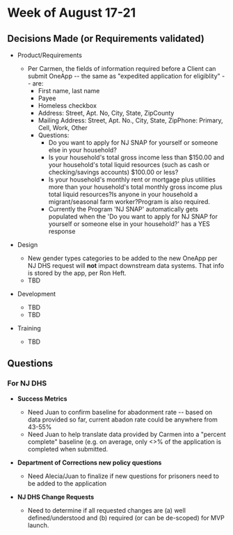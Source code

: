 # Week of August 17-21

## Decisions Made (or Requirements validated)

- Product/Requirements
  - Per Carmen, the fields of information required before a Client can submit OneApp -- the same as "expedited application for eligiblity" -- are:
      - First name, last name
      - Payee
      - Homeless checkbox
      - Address:  Street, Apt. No, City, State, ZipCounty
      - Mailing Address: Street, Apt. No., City, State, ZipPhone: Primary, Cell, Work, Other
      - Questions:
        - Do you want to apply for NJ SNAP for yourself or someone else in your household?
        - Is your household's total gross income less than $150.00 and your household's total liquid resources (such as cash or checking/savings accounts) $100.00 or less?
        - Is your household's monthly rent or mortgage plus utilities more than your household's total monthly gross income plus total liquid resources?Is anyone in your household a migrant/seasonal farm worker?Program is also required. 
        - Currently the Program 'NJ SNAP' automatically gets populated when the 'Do you want to apply for NJ SNAP for yourself or someone else in your household?' has a YES response

- Design
  - New gender types categories to be added to the new OneApp per NJ DHS request will **not** impact downstream data systems.  That info is stored by the app, per Ron Heft.
  - TBD
- Development
  - TBD
  - TBD
- Training
  - TBD

## Questions 

### For NJ DHS

- **Success Metrics**
  - Need Juan to confirm baseline for abadonment rate -- based on data provided so far, current abadon rate could be anywhere from 43-55%
  - Need Juan to help translate data provided by Carmen into a "percent complete" baseline (e.g. on average, only <>% of the application is completed when submitted.

- **Department of Corrections new policy questions**
  - Need Alecia/Juan to finalize if new questions for prisoners need to be added to the application
  
- **NJ DHS Change Requests**
  - Need to determine if all requested changes are (a) well defined/understood and (b) required (or can be de-scoped) for MVP launch.
